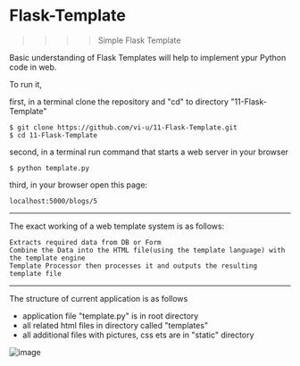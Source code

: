 # Flask-Template
>>>>    Simple Flask Template

Basic understanding of Flask Templates will help to implement ypur Python code in web.


To run it, 

first, in a terminal clone the repository and "cd" to directory "11-Flask-Template"

    $ git clone https://github.com/vi-u/11-Flask-Template.git
    $ cd 11-Flask-Template
    
    
second, in a terminal run command that starts a web server in your browser

    $ python template.py


third, in your browser open this page:

    localhost:5000/blogs/5

*****
The exact working of a web template system is as follows:

    Extracts required data from DB or Form
    Combine the Data into the HTML file(using the template language) with the template engine
    Template Processor then processes it and outputs the resulting template file

*****
The structure of current application is as follows 
* application file "template.py" is in root directory
* all related html files in directory called "templates"
* all additional files with pictures, css ets are in "static" directory

![image](https://user-images.githubusercontent.com/118408434/202371181-f99cf6c8-2395-4a7d-aa9a-244a460cf6c4.png)



